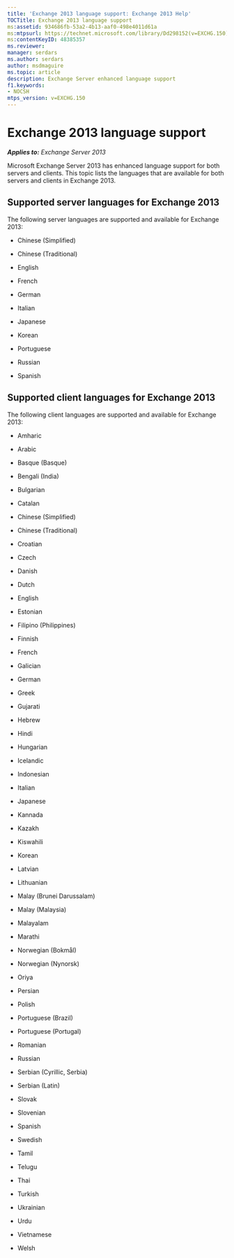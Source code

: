 ```yaml
---
title: 'Exchange 2013 language support: Exchange 2013 Help'
TOCTitle: Exchange 2013 language support
ms:assetid: 934686fb-53a2-4b13-aaf0-498e4011d61a
ms:mtpsurl: https://technet.microsoft.com/library/Dd298152(v=EXCHG.150)
ms:contentKeyID: 48385357
ms.reviewer: 
manager: serdars
ms.author: serdars
author: msdmaguire
ms.topic: article
description: Exchange Server enhanced language support
f1.keywords:
- NOCSH
mtps_version: v=EXCHG.150
---
```


# Exchange 2013 language support

_**Applies to:** Exchange Server 2013_

Microsoft Exchange Server 2013 has enhanced language support for both servers and clients. This topic lists the languages that are available for both servers and clients in Exchange 2013.

## Supported server languages for Exchange 2013

The following server languages are supported and available for Exchange 2013:

  - Chinese (Simplified)

  - Chinese (Traditional)

  - English

  - French

  - German

  - Italian

  - Japanese

  - Korean

  - Portuguese

  - Russian

  - Spanish

## Supported client languages for Exchange 2013

The following client languages are supported and available for Exchange 2013:

  - Amharic

  - Arabic

  - Basque (Basque)

  - Bengali (India)

  - Bulgarian

  - Catalan

  - Chinese (Simplified)

  - Chinese (Traditional)

  - Croatian

  - Czech

  - Danish

  - Dutch

  - English

  - Estonian

  - Filipino (Philippines)

  - Finnish

  - French

  - Galician

  - German

  - Greek

  - Gujarati

  - Hebrew

  - Hindi

  - Hungarian

  - Icelandic

  - Indonesian

  - Italian

  - Japanese

  - Kannada

  - Kazakh

  - Kiswahili

  - Korean

  - Latvian

  - Lithuanian

  - Malay (Brunei Darussalam)

  - Malay (Malaysia)

  - Malayalam

  - Marathi

  - Norwegian (Bokmål)

  - Norwegian (Nynorsk)

  - Oriya

  - Persian

  - Polish

  - Portuguese (Brazil)

  - Portuguese (Portugal)

  - Romanian

  - Russian

  - Serbian (Cyrillic, Serbia)

  - Serbian (Latin)

  - Slovak

  - Slovenian

  - Spanish

  - Swedish

  - Tamil

  - Telugu

  - Thai

  - Turkish

  - Ukrainian

  - Urdu

  - Vietnamese

  - Welsh

